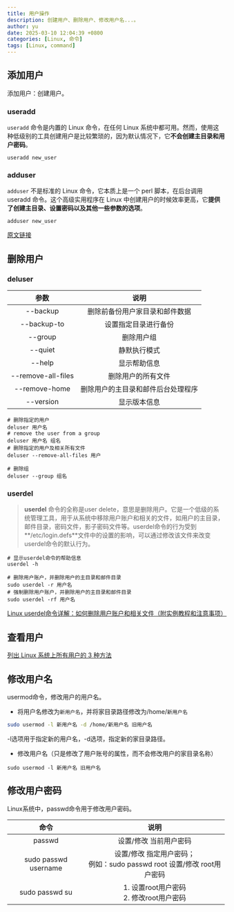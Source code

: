 ```yaml
---
title: 用户操作
description: 创建用户、删除用户、修改用户名...。
author: yu
date: 2025-03-10 12:04:39 +0800
categories: [Linux, 命令]
tags: [Linux, command]
---
```


## 添加用户

添加用户：创建用户。

### useradd

`useradd` 命令是内置的 Linux 命令，在任何 Linux 系统中都可用。然而，使用这种低级别的工具创建用户是比较繁琐的，因为默认情况下，它**不会创建主目录和用户密码**。
```shell
useradd new_user
```
### adduser

`adduser` 不是标准的 Linux 命令，它本质上是一个 perl 脚本，在后台调用 useradd 命令。这个高级实用程序在 Linux 中创建用户的时候效率更高，它**提供了创建主目录、设置密码以及其他一些参数的选项**。
```shell
adduser new_user
```
[原文链接](https://blog.csdn.net/yaxuan88521/article/details/127628775)

## 删除用户

### deluser

|        参数        |               说明              |
|:------------------:|:------------------------------:|
| -\-backup           |删除前备份用户家目录和邮件数据     |
| -\-backup-to        |设置指定目录进行备份              |
| -\-group            |删除用户组                       |
| -\-quiet            |静默执行模式                     |
| -\-help             |显示帮助信息                     |
| -\-remove-all-files |删除用户的所有文件                |
| -\-remove-home      |删除用户的主目录和邮件后台处理程序 |
| -\-version          |显示版本信息                     |

```shell
# 删除指定的用户
deluser 用户名
# remove the user from a group
deluser 用户名 组名
# 删除指定的用户及相关所有文件
deluser --remove-all-files 用户

# 删除组
deluser --group 组名
```

### userdel
> **userdel** 命令的全称是user delete，意思是删除用户。它是一个低级的系统管理工具，用于从系统中移除用户账户和相关的文件，如用户的主目录，邮件目录，密码文件，影子密码文件等。userdel命令的行为受到**/etc/login.defs**文件中的设置的影响，可以通过修改该文件来改变userdel命令的默认行为。

```shell
# 显示userdel命令的帮助信息
userdel -h

# 删除用户账户，并删除用户的主目录和邮件目录
sudo userdel -r 用户名
# 强制删除用户账户，并删除用户的主目录和邮件目录
sudo userdel -rf 用户名
```
[Linux userdel命令详解：如何删除用户账户和相关文件（附实例教程和注意事项）](https://bashcommandnotfound.cn/article/linux-userdel-command)

## 查看用户
[列出 Linux 系统上所有用户的 3 种方法](https://zhuanlan.zhihu.com/p/41161408)


## 修改用户名

usermod命令，修改用户的用户名。

- 将用户名修改为`新用户名`，并将家目录路径修改为/home/`新用户名`

```bash
sudo usermod -l 新用户名 -d /home/新用户名 旧用户名
```

-l选项用于指定新的用户名，-d选项，指定新的家目录路径。

- 修改用户名（只是修改了用户账号的属性，而不会修改用户的家目录名称）

```shell
sudo usermod -l 新用户名 旧用户名
```

## 修改用户密码

Linux系统中，passwd命令用于修改用户密码。

| 命令 | 说明 |
|:----:|:---:|
|passwd| 设置/修改 当前用户密码 |
|sudo passwd username | 设置/修改 指定用户密码；<br/>例如：sudo passwd root 设置/修改 root用户密码|
|sudo passwd su| 1. 设置root用户密码<br/>2. 修改root用户密码 |
